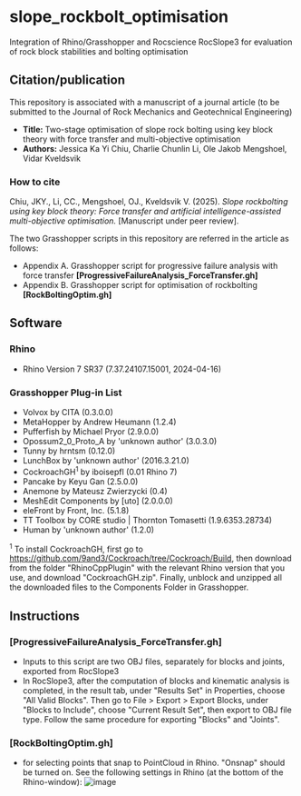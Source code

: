 # slope_rockbolt_optimisation
Integration of Rhino/Grasshopper and Rocscience RocSlope3 for evaluation of rock block stabilities and bolting optimisation

## Citation/publication
This repository is associated with a manuscript of a journal article (to be submitted to the Journal of Rock Mechanics and Geotechnical Engineering)
- **Title:** Two-stage optimisation of slope rock bolting using key block theory with force transfer and multi-objective optimisation 
- **Authors:** Jessica Ka Yi Chiu, Charlie Chunlin Li, Ole Jakob Mengshoel, Vidar Kveldsvik

### How to cite
Chiu, JKY., Li, CC., Mengshoel, OJ., Kveldsvik V. (2025). *Slope rockbolting using key block theory: Force transfer and artificial intelligence-assisted multi-objective optimisation.* [Manuscript under peer review].

The two Grasshopper scripts in this repository are referred in the article as follows:
- Appendix A. Grasshopper script for progressive failure analysis with force transfer **[ProgressiveFailureAnalysis_ForceTransfer.gh]**
- Appendix B. Grasshopper script for optimisation of rockbolting **[RockBoltingOptim.gh]**


## Software
### Rhino
- Rhino Version 7 SR37 (7.37.24107.15001, 2024-04-16)


### Grasshopper Plug-in List
- Volvox                         by CITA (0.3.0.0)
- MetaHopper                     by Andrew Heumann (1.2.4)
- Pufferfish                     by Michael Pryor (2.9.0.0)
- Opossum2_0_Proto_A             by 'unknown author' (3.0.3.0)
- Tunny                          by hrntsm (0.12.0)
- LunchBox                       by 'unknown author' (2016.3.21.0)
- CockroachGH<sup>1</sup>        by iboisepfl  (0.01 Rhino 7) 
- Pancake                        by Keyu Gan (2.5.0.0)
- Anemone                        by Mateusz Zwierzycki (0.4)
- MeshEdit Components            by [uto] (2.0.0.0)
- eleFront                       by Front, Inc. (5.1.8)
- TT Toolbox                     by CORE studio | Thornton Tomasetti (1.9.6353.28734)
- Human                          by 'unknown author' (1.2.0)

<sup>1</sup> To install CockroachGH, first go to https://github.com/9and3/Cockroach/tree/Cockroach/Build, then download from the folder "RhinoCppPlugin" with the relevant Rhino version that you use, and download "CockroachGH.zip". Finally, unblock and unzipped all the downloaded files to the Components Folder in Grasshopper.


## Instructions
### [ProgressiveFailureAnalysis_ForceTransfer.gh]
- Inputs to this script are two OBJ files, separately for blocks and joints, exported from RocSlope3
- In RocSlope3, after the computation of blocks and kinematic analysis is completed, in the result tab, under "Results Set" in Properties, choose "All Valid Blocks". Then go to File > Export > Export Blocks, under "Blocks to Include", choose "Current Result Set", then export to OBJ file type. Follow the same procedure for exporting "Blocks" and "Joints".


### [RockBoltingOptim.gh]
- for selecting points that snap to PointCloud in Rhino. "Onsnap" should be turned on. See the following settings in Rhino (at the bottom of the Rhino-window):
![image](https://github.com/norwegian-geotechnical-institute/slope_rockbolt_optimisation/assets/74724769/bd528fdc-39b2-40a5-8694-d9a3464a53c4)
